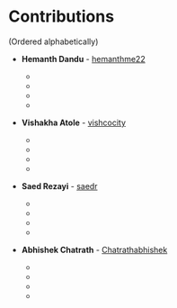 # Contributions
(Ordered alphabetically)

- **Hemanth Dandu** - [hemanthme22](https://github.com/hemanthme22)
    
    - 
    -  
    - 
    - 

- **Vishakha Atole** - [vishcocity](https://github.com/vishcocity)

   - 
   - 
   - 
   - 

- **Saed Rezayi** - [saedr](https://github.com/saedr)

   - 
   - 
   - 
   - 

- **Abhishek Chatrath** - [Chatrathabhishek](https://github.com/Chatrathabhishek)

   - 
   - 
   - 
   - 
  
